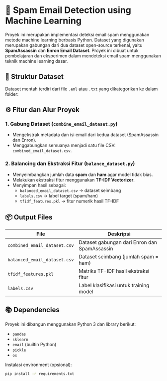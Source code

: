 # 📧 Spam Email Detection using Machine Learning

Proyek ini merupakan implementasi deteksi email spam menggunakan metode machine learning berbasis Python. Dataset yang digunakan merupakan gabungan dari dua dataset open-source terkenal, yaitu **SpamAssassin** dan **Enron Email Dataset**.
Proyek ini dibuat untuk pembelajaran dan eksperimen dalam mendeteksi email spam menggunakan teknik machine learning dasar.
## 📂 Struktur Dataset

Dataset mentah terdiri dari file `.eml` atau `.txt` yang dikategorikan ke dalam folder:


## ⚙️ Fitur dan Alur Proyek

### 1. Gabung Dataset (`combine_email_dataset.py`)

- Mengekstrak metadata dan isi email dari kedua dataset (SpamAssassin dan Enron).
- Menggabungkan semuanya menjadi satu file CSV: `combined_email_dataset.csv`.

### 2. Balancing dan Ekstraksi Fitur (`balance_dataset.py`)

- Menyeimbangkan jumlah data **spam** dan **ham** agar model tidak bias.
- Melakukan ekstraksi fitur menggunakan **TF-IDF Vectorizer**.
- Menyimpan hasil sebagai:
  - `balanced_email_dataset.csv` → dataset seimbang
  - `labels.csv` → label target (spam/ham)
  - `tfidf_features.pkl` → fitur numerik hasil TF-IDF

## 📦 Output Files

| File | Deskripsi |
|------|-----------|
| `combined_email_dataset.csv` | Dataset gabungan dari Enron dan SpamAssassin |
| `balanced_email_dataset.csv` | Dataset seimbang (jumlah spam = ham) |
| `tfidf_features.pkl` | Matriks TF-IDF hasil ekstraksi fitur |
| `labels.csv` | Label klasifikasi untuk training model |

## 📚 Dependencies

Proyek ini dibangun menggunakan Python 3 dan library berikut:

- `pandas`
- `sklearn`
- `email` (builtin Python)
- `pickle`
- `os`

Instalasi environment (opsional):
```bash
pip install -r requirements.txt
